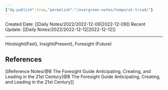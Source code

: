 ```yaml
---
{"dg-publish":true,"permalink":"/evergreen-notes/temporal-triad/"}
---
```



Created Date: [[Daily Notes/2022/2022-12-09\|2022-12-09]]
Recent Update:  [[Daily Notes/2022/2022-12-12\|2022-12-12]]

---

Hindsight(Past), 
Insight(Present), 
Foresight (Future)






## References
[[Reference Notes/@B The Foresight Guide Anticipating, Creating, and Leading in the 21st Century\|@B The Foresight Guide Anticipating, Creating, and Leading in the 21st Century]]
